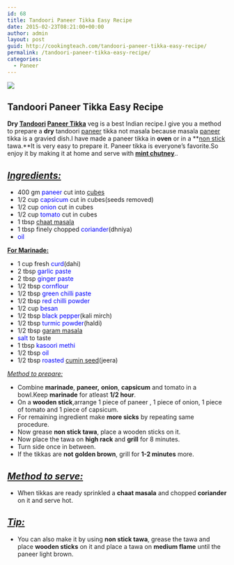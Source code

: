 ```yaml
---
id: 68
title: Tandoori Paneer Tikka Easy Recipe
date: 2015-02-23T08:21:00+00:00
author: admin
layout: post
guid: http://cookingteach.com/tandoori-paneer-tikka-easy-recipe/
permalink: /tandoori-paneer-tikka-easy-recipe/
categories:
  - Paneer
---
```


[![](http://3.bp.blogspot.com/-E8XtwTNlEAE/VOrUs4GJtxI/AAAAAAAAAGE/3I11SDCVeok/s1600/4.JPG)](http://3.bp.blogspot.com/-E8XtwTNlEAE/VOrUs4GJtxI/AAAAAAAAAGE/3I11SDCVeok/s1600/4.JPG)

## Tandoori Paneer Tikka Easy Recipe

**Dry [Tandoori](http://en.wikipedia.org/wiki/Tandoor "Tandoor") [Paneer Tikka](http://en.wikipedia.org/wiki/Paneer_tikka "Paneer tikka")** veg is a best Indian recipe.I give you a method to prepare a **dry** tandoori [paneer](http://en.wikipedia.org/wiki/Paneer "Paneer") tikka not masala because masala [paneer](http://en.wikipedia.org/wiki/Paneer "Paneer") tikka is a gravied dish.I have made a paneer tikka in **oven** or in a **[non stick](http://en.wikipedia.org/wiki/Non-stick_surface "Non-stick surface") tawa.**It is very easy to prepare it. Paneer tikka is everyone’s favorite.So enjoy it by making it at home and serve with **[mint chutney](http://en.wikipedia.org/wiki/Chutney "Chutney")**..

## _<u>Ingredients:</u>_

*   400 gm <span style="color: blue;">paneer</span> cut into [cubes](http://en.wikipedia.org/wiki/Cube "Cube")
*   1/2 cup <span style="color: blue;">capsicum</span> cut in cubes(seeds removed)
*   1/2 cup <span style="color: blue;">onion</span> cut in cubes
*   1/2 cup <span style="color: blue;">tomato</span> cut in cubes
*   1 tbsp <span style="color: blue;">[chaat masala](http://en.wikipedia.org/wiki/Chaat_masala "Chaat masala")</span>
*   1 tbsp finely chopped <span style="color: blue;">coriander</span>(dhniya)
*   <span style="color: blue;">oil</span>

**<u>For [Marinade](http://en.wikipedia.org/wiki/Marination "Marination"):</u>**

*   1 cup fresh <span style="color: blue;">curd</span>(dahi)
*   2 tbsp <span style="color: blue;">garlic paste</span>
*   2 tbsp <span style="color: blue;">ginger paste</span>
*   1/2 tbsp <span style="color: blue;">cornflour</span>
*   1/2 tbsp <span style="color: blue;">green chilli paste</span>
*   1/2 tbsp <span style="color: blue;">red chilli powder</span>
*   1/2 cup <span style="color: blue;">besan</span>
*   1/2 tbsp <span style="color: blue;">black pepper</span>(kali mirch)
*   1/2 tbsp <span style="color: blue;">turmic powder</span>(haldi)
*   1/2 tbsp <span style="color: blue;">[garam masala](http://en.wikipedia.org/wiki/Garam_masala "Garam masala")</span>
*   <span style="color: blue;">salt</span> to taste
*   1 tbsp <span style="color: blue;">kasoori methi</span>
*   1/2 tbsp <span style="color: blue;">oil</span>
*   1/2 tbsp <span style="color: blue;">roasted</span> <span style="color: blue;">[cumin seed](http://en.wikipedia.org/wiki/Cumin "Cumin")</span>(jeera)

_<u>Method to prepare:</u>_

*   Combine **marinade**, **paneer,** **onion**, **capsicum** and tomato in a bowl.Keep **marinade** for atleast **1/2 hour**.
*   On a **wooden stick**,arrange 1 piece of paneer , 1 piece of onion, 1 piece of tomato and 1 piece of capsicum.
*   For remaining ingredient make **more sicks** by repeating same procedure.
*   Now grease **non stick tawa**, place a wooden sticks on it.
*   Now place the tawa on **high rack** and **grill** for 8 minutes.
*   Turn side once in between.
*   If the tikkas are **not** **golden brown**, grill for **1-2 minutes** more.

## _<u>Method to serve:</u>_

*   When tikkas are ready sprinkled a **chaat masala** and chopped **coriander** on it and serve hot.

## _<u>Tip:</u>_

*   You can also make it by using **non stick tawa**, grease the tawa and place **wooden sticks** on it and place a tawa on **medium flame** until the paneer light brown.
